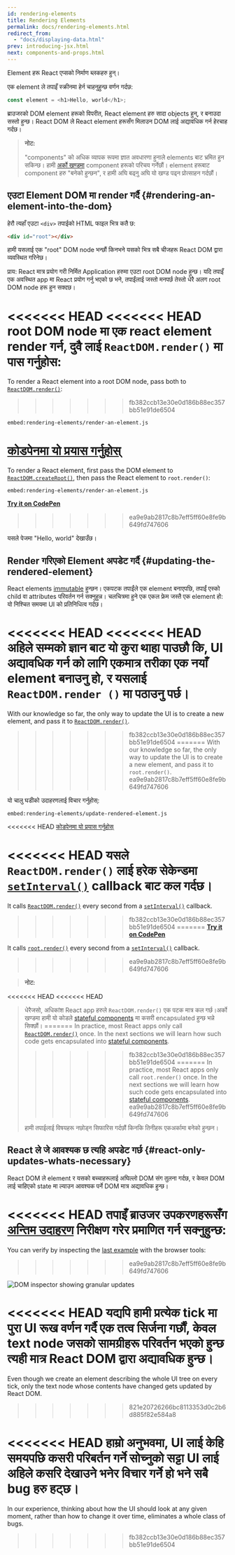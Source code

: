 ```yaml
---
id: rendering-elements
title: Rendering Elements
permalink: docs/rendering-elements.html
redirect_from:
  - "docs/displaying-data.html"
prev: introducing-jsx.html
next: components-and-props.html
---
```


Element हरू React एप्सको निर्माण ब्लकहरु हुन्।

एक element ले तपाइँ स्क्रीनमा हेर्न चाहनुहुन्छ वर्णन गर्दछ:

```js
const element = <h1>Hello, world</h1>;
```

ब्राउजरको DOM element हरूको विपरीत, React element हरु सादा objects हुन्, र बनाउदा सस्तो हुन्छ। React DOM ले React element हरूसँग मिलाउन DOM लाई अद्यावधिक गर्न हेरचाह गर्दछ।

>**नोट:**
>
>"components" को अधिक व्यापक रूपमा ज्ञात अवधारणा हुनाले elements बाट भ्रमित हुन सकिन्छ। हामी [अर्को खण्डमा](/docs/components-and-props.html) component हरूको परिचय गर्नेछौं। element हरूबाट component हरु  "बनेको हुन्छन", र हामी अघि बढ्नु अघि यो खण्ड पढ्न प्रोत्साहन गर्दछौं।

## एउटा Element DOM मा render गर्दै {#rendering-an-element-into-the-dom}

हेरौ त्यहाँ एउटा  `<div>` तपाईको HTML फाइल भित्र कतै छ:

```html
<div id="root"></div>
```

हामी यसलाई एक "root" DOM node भन्छौं किनभने यसको भित्र सबै चीजहरू React DOM द्वारा व्यवस्थित गरिनेछ।

प्राय: React मात्र प्रयोग गरी निर्मित Application हरुमा  एउटा root DOM node हुन्छ। यदि तपाइँ एक अवस्थित app मा React प्रयोग गर्नु भएको छ भने, तपाईंलाई जस्तो मनपर्छ तेस्तो धेरै अलग root DOM node हरू हुन सक्दछ।

<<<<<<< HEAD
<<<<<<< HEAD
root DOM node मा एक react element render गर्न, दुवै लाई  `ReactDOM.render()` मा पास गर्नुहोस:
=======
To render a React element into a root DOM node, pass both to [`ReactDOM.render()`](/docs/react-dom.html#render):
>>>>>>> fb382ccb13e30e0d186b88ec357bb51e91de6504

`embed:rendering-elements/render-an-element.js`

[कोडपेनमा यो प्रयास गर्नुहोस्](codepen://rendering-elements/render-an-element)
=======
To render a React element, first pass the DOM element to [`ReactDOM.createRoot()`](/docs/react-dom-client.html#createroot), then pass the React element to `root.render()`:

`embed:rendering-elements/render-an-element.js`

**[Try it on CodePen](https://codepen.io/gaearon/pen/ZpvBNJ?editors=1010)**
>>>>>>> ea9e9ab2817c8b7eff5ff60e8fe9b649fd747606

यसले पेजमा "Hello, world" देखाउँछ।

## Render गरिएको Element अपडेट गर्दै {#updating-the-rendered-element}

React elements [immutable](https://en.wikipedia.org/wiki/Immutable_object) हुन्छन। एकपटक तपाईंले एक element बनाएपछि, तपाईं एस्को child वा attributes परिवर्तन गर्न सक्नुहुन्न। चलचित्रमा हुने एक एकल फ्रेम जस्तै एक element हो: यो निश्चित समयमा UI को प्रतिनिधित्व गर्दछ।

<<<<<<< HEAD
<<<<<<< HEAD
अहिले सम्मको ज्ञान बाट यो कुरा थाहा पाउछौ कि, UI अद्यावधिक गर्न को लागि एकमात्र तरीका एक नयाँ element बनाउनु हो, र यसलाई `ReactDOM.render ()` मा पठाउनु पर्छ।
=======
With our knowledge so far, the only way to update the UI is to create a new element, and pass it to [`ReactDOM.render()`](/docs/react-dom.html#render).
>>>>>>> fb382ccb13e30e0d186b88ec357bb51e91de6504
=======
With our knowledge so far, the only way to update the UI is to create a new element, and pass it to `root.render()`.
>>>>>>> ea9e9ab2817c8b7eff5ff60e8fe9b649fd747606

यो चालु घडीको उदाहरणलाई विचार गर्नुहोस्:

`embed:rendering-elements/update-rendered-element.js`

<<<<<<< HEAD
[कोडपेनमा यो प्रयास गर्नुहोस्](codepen://rendering-elements/update-rendered-element)

<<<<<<< HEAD
यसले `ReactDOM.render()` लाई हरेक सेकेन्डमा [`setInterval()`](https://developer.mozilla.org/en-US/docs/Web/API/WindowTimers/setInterval) callback बाट कल गर्दछ।
=======
It calls [`ReactDOM.render()`](/docs/react-dom.html#render) every second from a [`setInterval()`](https://developer.mozilla.org/en-US/docs/Web/API/WindowTimers/setInterval) callback.
>>>>>>> fb382ccb13e30e0d186b88ec357bb51e91de6504
=======
**[Try it on CodePen](https://codepen.io/gaearon/pen/gwoJZk?editors=1010)**

It calls [`root.render()`](/docs/react-dom.html#render) every second from a [`setInterval()`](https://developer.mozilla.org/en-US/docs/Web/API/WindowTimers/setInterval) callback.
>>>>>>> ea9e9ab2817c8b7eff5ff60e8fe9b649fd747606

>**नोट:**
>
<<<<<<< HEAD
<<<<<<< HEAD
>धेरैजसो, अधिकांश React app हरुले `ReactDOM.render()` एक पटक मात्र कल गर्छ।अर्को खण्डमा हामी यो कोडले [stateful components](/docs/state-and-lifecycle.html) मा कसरी encapsulated हुन्छ भन्ने सिक्छौं।
=======
>In practice, most React apps only call [`ReactDOM.render()`](/docs/react-dom.html#render) once. In the next sections we will learn how such code gets encapsulated into [stateful components](/docs/state-and-lifecycle.html).
>>>>>>> fb382ccb13e30e0d186b88ec357bb51e91de6504
=======
>In practice, most React apps only call `root.render()` once. In the next sections we will learn how such code gets encapsulated into [stateful components](/docs/state-and-lifecycle.html).
>>>>>>> ea9e9ab2817c8b7eff5ff60e8fe9b649fd747606
>
>हामी तपाईलाई विषयहरू नछोड्न सिफारिस गर्दछौं किनकि तिनीहरू एकअर्कामा बनेको हुन्छन।

## React ले जे आवश्यक छ त्यहि अपडेट गर्छ {#react-only-updates-whats-necessary}

React DOM ले element र यसको बच्चाहरूलाई अघिल्लो DOM संग तुलना गर्दछ, र केवल  DOM लाई चाहिएको state मा ल्याउन आवश्यक पर्ने DOM मात्र अद्यावधिक हुन्छ।

<<<<<<< HEAD
तपाइँ ब्राउजर उपकरणहरूसँग [अन्तिम उदाहरण](codepen://rendering-elements/update-rendered-element) निरीक्षण गरेर प्रमाणित गर्न सक्नुहुन्छ:
=======
You can verify by inspecting the [last example](https://codepen.io/gaearon/pen/gwoJZk?editors=1010) with the browser tools:
>>>>>>> ea9e9ab2817c8b7eff5ff60e8fe9b649fd747606

![DOM inspector showing granular updates](../images/docs/granular-dom-updates.gif)

<<<<<<< HEAD
यद्यपि हामी प्रत्येक tick मा पुरा UI रूख वर्णन गर्दै एक तत्व सिर्जना गर्छौं, केवल text node जसको सामग्रीहरू परिवर्तन भएको हुन्छ त्यही मात्र React DOM द्वारा अद्यावधिक हुन्छ।
=======
Even though we create an element describing the whole UI tree on every tick, only the text node whose contents have changed gets updated by React DOM.
>>>>>>> 821e20726266bc8113353d0c2b6d885f82e584a8

<<<<<<< HEAD
हाम्रो अनुभवमा, UI लाई केहि समयपछि कसरी परिबर्तन गर्ने सोच्नुको सट्टा UI लाई अहिले कसरि देखाउने भनेर विचार गर्ने हो भने सबै bug हरु हट्छ।
=======
In our experience, thinking about how the UI should look at any given moment, rather than how to change it over time, eliminates a whole class of bugs.
>>>>>>> fb382ccb13e30e0d186b88ec357bb51e91de6504
